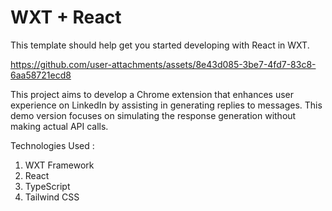 # WXT + React

This template should help get you started developing with React in WXT.

https://github.com/user-attachments/assets/8e43d085-3be7-4fd7-83c8-6aa58721ecd8


This project aims to develop a Chrome extension that enhances user experience on LinkedIn by assisting in generating replies to messages. This demo version focuses on simulating the response generation without making actual API calls.

Technologies Used :
1. WXT Framework
2. React
3. TypeScript
4. Tailwind CSS
